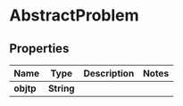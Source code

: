 

# AbstractProblem

## Properties

Name | Type | Description | Notes
------------ | ------------- | ------------- | -------------
**objtp** | **String** |  | 



